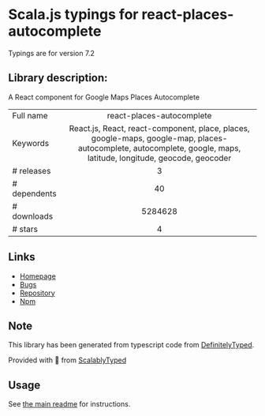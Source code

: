 
# Scala.js typings for react-places-autocomplete

Typings are for version 7.2

## Library description:
A React component for Google Maps Places Autocomplete

|                    |                 |
| ------------------ | :-------------: |
| Full name          | react-places-autocomplete |
| Keywords           | React.js, React, react-component, place, places, google-maps, google-map, places-autocomplete, autocomplete, google, maps, latitude, longitude, geocode, geocoder |
| # releases         | 3 |
| # dependents       | 40 |
| # downloads        | 5284628 |
| # stars            | 4 |

## Links
- [Homepage](https://github.com/kenny-hibino/react-places-autocomplete#readme)
- [Bugs](https://github.com/kenny-hibino/react-places-autocomplete/issues)
- [Repository](https://github.com/kenny-hibino/react-places-autocomplete)
- [Npm](https://www.npmjs.com/package/react-places-autocomplete)
    


## Note
This library has been generated from typescript code from [DefinitelyTyped](https://definitelytyped.org).

Provided with :purple_heart: from [ScalablyTyped](https://github.com/oyvindberg/ScalablyTyped)

## Usage
See [the main readme](../../readme.md) for instructions.


